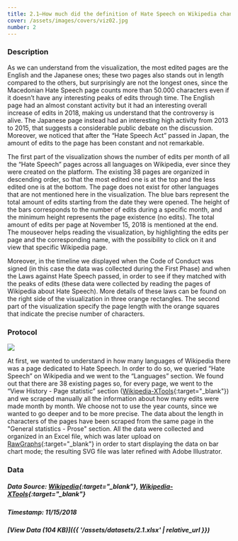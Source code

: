 ```yaml
---
title: 2.1—How much did the definition of Hate Speech on Wikipedia change over time?
cover: /assets/images/covers/viz02.jpg
number: 2
---
```


### Description

As we can understand from the visualization, the most edited pages are the English and the Japanese ones; these two pages also stands out in length compared to the others, but surprisingly are not the longest ones, since the Macedonian Hate Speech page counts more than 50.000 characters even if it doesn’t have any interesting peaks of edits through time.
The English page had an almost constant activity but it had an interesting overall increase of edits in 2018, making us understand that the controversy is alive.
The Japanese page instead had an interesting high activity from 2013 to 2015, that suggests a considerable public debate on the discussion. Moreover, we noticed that after the “Hate Speech Act” passed in Japan, the amount of edits to the page has been constant and not remarkable.

The first part of the visualization shows the number of edits per month of all the “Hate Speech” pages across all languages on Wikipedia, ever since they were created on the platform. The existing 38 pages are organized in descending order, so that the most edited one is at the top and the less edited one is at the bottom. The page does not exist for other languages that are not mentioned here in the visualization. The blue bars represent the total amount of edits starting  from the date they were opened. The height of the bars corresponds to the number of edits during a specific month, and the minimum height represents the page existence (no edits). The total amount of edits per page at November 15, 2018 is mentioned at the end. The mouseover helps reading the visualization, by highlighting the edits per page and the corresponding name, with the possibility to click on it and view that specific Wikipedia page.

Moreover, in the timeline we displayed when the Code of Conduct was signed (in this case the data was collected during the First Phase) and when the Laws against Hate Speech passed, in order to see if they matched with the peaks of edits (these data were collected by reading the pages of Wikipedia about Hate Speech). More details of these laws can be found on the right side of the visualization in three orange rectangles. The second part of the visualization specify the page length with the orange squares that indicate the precise number of characters.


### Protocol
<img src="{{ '/assets/images/protocols/protocol-02.png' | relative_url }}">

At first, we wanted to understand in how many languages of Wikipedia there was a page dedicated to Hate Speech. In order to do so, we queried “Hate Speech” on Wikipedia and we went to the “Languages” section. We found out that there are 38 existing pages so, for every page, we went to the “View History - Page statistic” section ([Wikipedia-XTools](https://xtools.wmflabs.org/){:target="_blank"}) and we scraped manually all the information about how many edits were made month by month. We choose not to use the year counts, since we wanted to go deeper and to be more precise. The data about the length in characters of the pages have been scraped from the same page in the "General statistics - Prose" section. All the data were collected and organized in an Excel file, which was later upload on [RawGraphs](https://rawgraphs.io/){:target="_blank"} in order to start displaying the data on bar chart mode; the resulting SVG file was later refined with Adobe Illustrator.


### Data
##### Data Source: [Wikipedia](https://en.wikipedia.org/wiki/Main_Page){:target="_blank"}, [Wikipedia-XTools](https://xtools.wmflabs.org/){:target="_blank"}
##### Timestamp: 11/15/2018
##### [View Data (104 KB)]({{ '/assets/datasets/2.1.xlsx' | relative_url }})
